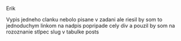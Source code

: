 Erik

Vypis jedneho clanku nebolo pisane v zadani ale riesil by som to jednoduchym linkom na nadpis popripade cely div a pouzil by som na rozoznanie stlpec slug v tabulke posts
